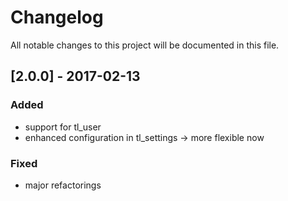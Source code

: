 # Changelog
All notable changes to this project will be documented in this file.

## [2.0.0] - 2017-02-13

### Added
- support for tl_user
- enhanced configuration in tl_settings -> more flexible now

### Fixed
- major refactorings